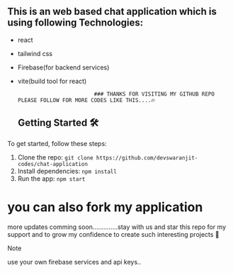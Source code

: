 ## This is an web based chat application which is using following Technologies:
-  react
-  tailwind css
-  Firebase(for backend services)
-  vite(build tool for react)


                               ### THANKS FOR VISITING MY GITHUB REPO PLEASE FOLLOW FOR MORE CODES LIKE THIS....🔥

   
   ## Getting Started 🛠️

To get started, follow these steps:

1. Clone the repo: `git clone https://github.com/devswaranjit-codes/chat-application`
2. Install dependencies: `npm install`
3. Run the app: `npm start`


 # you can also fork my application 



more updates comming soon..............stay with us and star this repo for my support and to grow my confidence to create such interesting projects &#128640; 

> [!NOTE]
> use your own firebase services and api keys..
